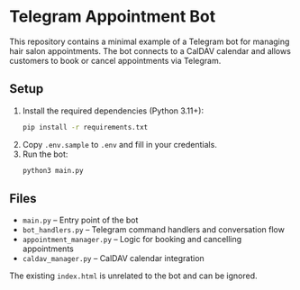 # Telegram Appointment Bot

This repository contains a minimal example of a Telegram bot for managing hair salon appointments. The bot connects to a CalDAV calendar and allows customers to book or cancel appointments via Telegram.

## Setup

1. Install the required dependencies (Python 3.11+):
   ```bash
   pip install -r requirements.txt
   ```
2. Copy `.env.sample` to `.env` and fill in your credentials.
3. Run the bot:
   ```bash
   python3 main.py
   ```

## Files

- `main.py` – Entry point of the bot
- `bot_handlers.py` – Telegram command handlers and conversation flow
- `appointment_manager.py` – Logic for booking and cancelling appointments
- `caldav_manager.py` – CalDAV calendar integration

The existing `index.html` is unrelated to the bot and can be ignored.
